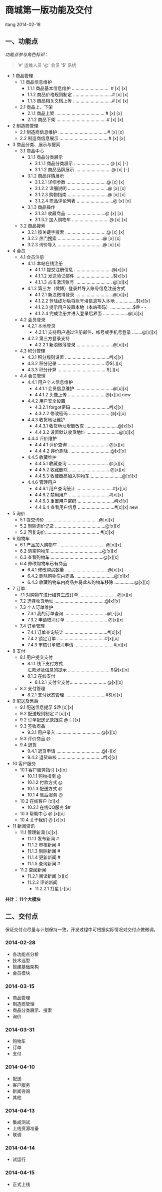 商城第一版功能及交付
==================

itang 2014-02-18

## 一、功能点
*功能点参与角色标识*：

> '#' 运维人员 '@' 会员 '$' 系统

* 1 商品管理  
    * 1.1 商品信息维护
        * 1.1.1 商品基本信息维护 .............................. # [x] [x]
        * 1.1.2 商品价格规则制定 ...............................# [x] [x]
        * 1.1.3 商品相关文档上传 ...............................# [x] [x]
    * 2.1 商品上、下架  
      * 2.1.1 商品上架 ....................................... # [x] [x]
      * 2.1.2 商品下架 ........................................# [x] [x]
* 2 制造商管理  
    * 2.1 制造商信息维护 .......................................# [x] [x]
    * 2.2 制造商信息展示 .......................................# [x] [x]
* 3 商品分类、展示与搜索  
    * 3.1 商品中心  
       * 3.1.1 商品分类展示  
           * 3.1.1.1 商品分类展示 ............................ @ [x] [-]
           * 3.1.1.2 商品品牌展示 .............................@ [x] [-]
       * 3.1.2 商品详情展示  
           * 3.1.2.1 详细参数 ................................@ [x] [x]
           * 3.1.2.2 详细说明 ................................@ [x] [x]
           * 3.1.2.3 购物指南 ................................@ [x] [x]
           * 3.1.2.4 商品评论列表 .............................@ [x] [x]
       * 3.1.3 商品操作  
           * 3.1.3.1 收藏商品 ...............................@ [x] [x]
           * 3.1.3.2 加入购物车 ..............................@ [x] [x]
    * 3.2 商品搜索  
        * 3.2.1 按关键字搜索 .................................@ [x] [x]
        * 3.2.2 热门搜索 ....................................@ [x] [x]
        * 3.2.3 询价导入 ....................................@ [x] [x]
* 4 会员  
    * 4.1 会员注册  
        * 4.1.1 本站在线注册  
            * 4.1.1.1 提交注册信息 ..............................@[x][x]
            * 4.1.1.2 发送验证邮件 ..............................$[x][x]
            * 4.1.1.3 点击激活账号 ............................. @[x][x]
        * 4.1.2 第三方（微博）登录并导入账号信息注册方式  
            * 4.1.2.1 新浪微博登录 ..............................@[x][x]
            * 4.1.2.2 登陆成功后将账号填信息写入本地 ................$[x][x]
            * 4.1.2.3 提示用户设置本地（本站密码）..................$@ - -
            * 4.1.2.4 完成注册并进入登录后界面 ....................@[x][x]
    * 4.2 会员登录  
        * 4.2.1 本地登录  
            * 4.2.1.1 支持用户通过注册邮件、帐号或手机号登录 ........@[x][x]
        * 4.2.2 第三方登录支持  
            * 4.2.2.1 新浪微薄登录 .............................@[x][x]
    * 4.3 积分管理  
        * 4.3.1 积分规则设置 ...................................#[x][x]
        * 4.3.2 积分记录 ......................................@$[.][x]
        * 4.3.3 积分计算 .......................................$[.][x]
    * 4.4 会员管理  
        * 4.4.1 用户个人信息维护
            * 4.4.1.1 会员信息维护 ..............................@[x][x]
            * 4.4.1.2 头像上传    ..............................@[x][x] new
        * 4.4.2 用户安全设置  
            * 4.3.2.1 forgot密码 ..............................#[x][x]
            * 4.3.2.2 修改密码 ................................ @[x][x]
        * 4.4.3 收货地址维护  
            * 4.4.3.1 收货地址增删改查 ..........................@[x][x]
            * 4.4.3.2 设置默认收货地址 ..........................@[x][x]
        * 4.4.4 评价维护  
            * 4.4.4.1 评价查询 .................................@[x][x]
            * 4.4.4.2 评价删除 .................................@[x][x]
        * 4.4.5 收藏维护  
            * 4.4.5.1 收藏查询 ................................ @[x][x]
            * 4.4.5.2 收藏删除 .................................@[x][x]
            * 4.4.5.3 收藏商品加入购物车 .........................@[x][x]
        * 4.4.6 管理用户  
            * 4.4.6.1 用户查询统计 .............................#[x][x]
            * 4.4.6.2 禁用用户 ................................#[x][x]
            * 4.4.6.3 重置用户密码 .............................#[x][x]
            * 4.4.6.4 查看用户信息 .............................#[x][x]  new
* 5 询价  
    * 5.1 提交询价 ...........................................@[x][x]
    * 5.2 删除询价记录 ........................................@[x][x]
    * 5.2 回复询价........................................... #[x][x]
* 6 购物车  
    * 6.1 产品加入购物车 ..................................... @[x][x]
    * 6.2 清空购物车 .........................................@[x][x]
    * 6.3 查看购物车 ..........................................@[x][x]
    * 6.4 修改购物车已有商品  
        * 6.4.1 修改购买数量 ..................................@[x][x]
        * 6.4.2 删除购物车内商品 ...............................@[x][x]
        * 6.4.3 收藏购物车内商品并将此从购物车移除 ................@[x][x]
* 7 订单  
    * 7.1 对购物车进行结算生成订单.............................. @[x][x]
    * 7.2 选择收货地址 ........................................@[x][x]
    * 7.3 个人订单维护  
        * 7.3.1 我的订单查询 ..................................@[-][x]
        * 7.3.2 申请取消订单...................................@[x][x]
    * 7.4 订单管理  
        * 7.4.1 订单查询统计 ..................................#[x][x]
        * 7.4.2 锁定订单 ......................................#[x][x]
        * 7.4.3 审核订单取消申请 ...............................#[x][x]
* 8 支付  
    * 8.1 用户提交支付  
        * 8.1.1 线下支付方式  
          汇款涉及信息的提示 ..................................$@[x][x]
        * 8.1.2 在线支付  
            * 8.1.2.1 支付宝支付............................. @[x][x]
    * 8.2 支付管理  
        * 8.2.1 支付状态管理 ................................#$[x][x]
* 9 配送及售后  
    * 9.1 配送信息提示 $@                                      [x][x]
    * 9.2 配送规则制定 #                                       [x][x]
    * 9.2 订单配送记录跟踪 @                                    [-][x]
    * 9.3 签收商品  
        * 9.3.1 用户录入 ....................................@[x][x]
    * 9.3 评价商品 @  
    * 9.4 退货
        * 9.4.1 退货申请 ....................................@[-][x]
        * 9.4.2 退货审核 ....................................#[x][x]
* 10 客户服务  
    * 10.1 客户服务指引                                        [x][x]
        * 10.1.1 购物指南 @   
        * 10.1.2 付款方式 @  
        * 10.1.3 配送方式 @  
        * 10.1.4 售后服务 @  
    * 10.2 在线客户                                           [x][x]
        * 10.2.1 在线QQ服务 $#  
    * 10.3 帮助中心 @                                         [x][x]
    * 10.4 关于我们 @                                         [x][x]
* 11 新闻资讯  
    * 11.1 管理新闻                                           [x][x]
        * 11.1.1 发布新闻 #  
        * 11.1.2 审核新闻 #  
        * 11.1.3 删除新闻 #  
        * 11.1.4 更新新闻 #  
        * 11.1.5 查询新闻 #  
    * 11.2 查阅新闻
        * 11.2.1 阅读新闻                                      [x][x]
        * 11.2.2 评论新闻  
            * 11.2.2.1 打星                                   [-][x]

**共计： 11个大模块**

## 二、交付点

保证交付点尽量与计划保持一致，开发过程中可根据实际情况对交付点做微调。

### 2014-02-28

* 各功能点分析
* 技术选型
* 搭建基础架构
* 会员模块

### 2014-03-15

* 商品管理
* 制造商管理
* 商品分类展示、搜索
* 询价

### 2014-03-31

* 购物车
* 订单
* 支付

### 2014-04-10
* 配送
* 客户服务
* 新闻咨询
* 其他

### 2014-04-13

* 集成测试
* 上线资源准备
* 联调

### 2014-04-14
* 试运行

### 2014-04-15
* 正式上线

